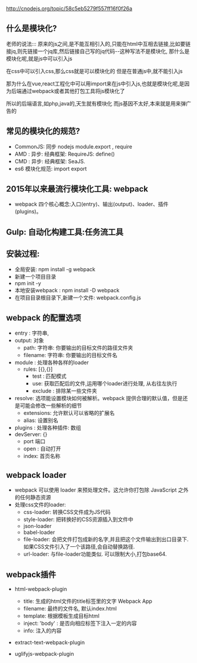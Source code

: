 http://cnodejs.org/topic/58c5eb5279f557ff16f0f26a

## 什么是模块化?
老师的说法:::
原来的js之间,是不能互相引入的,只能在html中互相去链接,比如要链接jq,则先链接一个jq库,然后链接自己写的jq代码--这种写法不是模块化,
那什么是模块化呢,就是js中可以引入js

在css中可以引入css,那么css就是可以模块化的
但是在普通js中,就不能引入js

那为什么在vue,react工程化中可以用import来在js中引入js,也就是模块化呢,是因为后端通过webpack或者其他打包工具将js模块化了

所以的后端语言,如php,java的,天生就有模块化
而js基因不太好,本来就是用来弹广告的

## 常见的模块化的规范?
- CommonJS: 同步 nodejs module.export , require
- AMD : 异步: 经典框架: RequireJS:  define()
- CMD : 异步: 经典框架: SeaJS.
- es6 模块化规范:  import export 


## 2015年以来最流行模块化工具: webpack 
- webpack 四个核心概念:入口(entry)、输出(output)、loader、插件(plugins)。

## Gulp: 自动化构建工具:任务流工具

## 安装过程: 

- 全局安装: npm install -g webpack
- 新建一个项目目录
- npm init -y
- 本地安装webpack : npm install -D webpack
- 在项目目录根目录下,新建一个文件: webpack.config.js


## webpack 的配置选项
- entry : 字符串, 
- output: 对象
	- path: 字符串: 你要输出的目标文件的路径文件夹
	- filename: 字符串: 你要输出的目标文件名
- module : 处理各种各样的loader
	- rules: [{},{}]
		- test : 匹配模式
		- use:  获取匹配后的文件,运用哪个loader进行处理, 从右往左执行
		- exclude : 排除某一些文件夹
- resolve: 选项能设置模块如何被解析。webpack 提供合理的默认值，但是还是可能会修改一些解析的细节
	- extensions: 允许默认可以省略的扩展名
	- alias: 设置别名
- plugins : 处理各种插件: 数组
- devServer: {}
	- port 端口
	- open : 自动打开
	- index: 首页名称

## webpack loader
- webpack 可以使用 loader 来预处理文件。这允许你打包除 JavaScript 之外的任何静态资源
- 处理css文件的loader: 
	- css-loader: 转换CSS文件成为JS代码
	- style-loader: 把转换好的CSS资源插入到文件中
	- json-loader
	- babel-loader
	- file-loader: 会把文件打包成新的名字,并且把这个文件输出到出口目录下. 如果CSS文件引入了一个该路径,会自动替换路径. 
	- url-loader: 与file-loader功能类似. 可以限制大小,打包base64.
## webpack插件
- html-webpack-plugin 
	- title: 生成的html文件的title标签里的文字 Webpack App
	- filename: 最终的文件名, 默认index.html
	- template: 根据模板生成目标html
	- inject: 'body' : 是否向相应标签下注入一定的内容
	- info: 注入的内容

- extract-text-webpack-plugin 
- uglifyjs-webpack-plugin